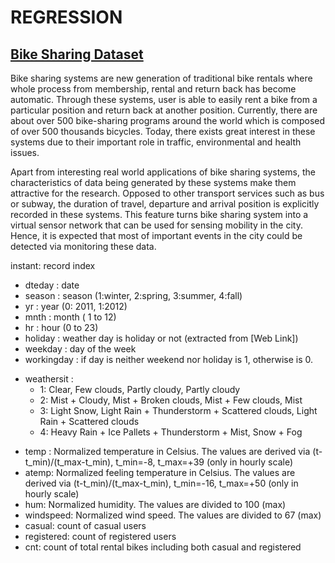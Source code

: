 # REGRESSION
## [Bike Sharing Dataset](https://archive.ics.uci.edu/ml/datasets/Bike+Sharing+Dataset)

Bike sharing systems are new generation of traditional bike rentals where whole process from membership, rental and return back has become automatic. Through these systems, user is able to easily rent a bike from a particular position and return back at another position. Currently, there are about over 500 bike-sharing programs around the world which is composed of over 500 thousands bicycles. Today, there exists great interest in these systems due to their important role in traffic, environmental and health issues.

Apart from interesting real world applications of bike sharing systems, the characteristics of data being generated by these systems make them attractive for the research. Opposed to other transport services such as bus or subway, the duration of travel, departure and arrival position is explicitly recorded in these systems. This feature turns bike sharing system into a virtual sensor network that can be used for sensing mobility in the city. Hence, it is expected that most of important events in the city could be detected via monitoring these data.

 instant: record index
- dteday : date
- season : season (1:winter, 2:spring, 3:summer, 4:fall)
- yr : year (0: 2011, 1:2012)
- mnth : month ( 1 to 12)
- hr : hour (0 to 23)
- holiday : weather day is holiday or not (extracted from [Web Link])
- weekday : day of the week
- workingday : if day is neither weekend nor holiday is 1, otherwise is 0.
+ weathersit :
  - 1: Clear, Few clouds, Partly cloudy, Partly cloudy
  - 2: Mist + Cloudy, Mist + Broken clouds, Mist + Few clouds, Mist
  - 3: Light Snow, Light Rain + Thunderstorm + Scattered clouds, Light Rain + Scattered clouds
  - 4: Heavy Rain + Ice Pallets + Thunderstorm + Mist, Snow + Fog
- temp : Normalized temperature in Celsius. The values are derived via (t-t_min)/(t_max-t_min), t_min=-8, t_max=+39 (only in hourly scale)
- atemp: Normalized feeling temperature in Celsius. The values are derived via (t-t_min)/(t_max-t_min), t_min=-16, t_max=+50 (only in hourly scale)
- hum: Normalized humidity. The values are divided to 100 (max)
- windspeed: Normalized wind speed. The values are divided to 67 (max)
- casual: count of casual users
- registered: count of registered users
- cnt: count of total rental bikes including both casual and registered
